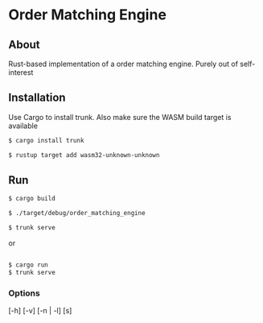# Order Matching Engine

## About

Rust-based implementation of a order matching engine. Purely out of self-interest 

## Installation

Use Cargo to install trunk. Also make sure the WASM build target is available

```bash
$ cargo install trunk

$ rustup target add wasm32-unknown-unknown

```
## Run
```bash
$ cargo build

$ ./target/debug/order_matching_engine

$ trunk serve

```

or 
```bash

$ cargo run
$ trunk serve

```

### Options
[-h] [-v] [-n | -l] [s]
